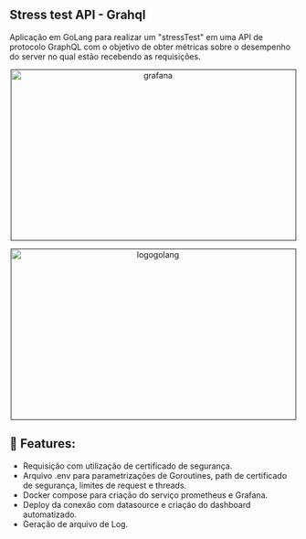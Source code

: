 ## Stress test API - Grahql 

Aplicação em GoLang para realizar um "stressTest" em uma API de protocolo GraphQL
com o objetivo de obter métricas sobre o desempenho do server no qual estão recebendo as requisições.

<p align="center">
  <a href="" rel="noopener">
 <img width=500px height=300px src="https://ibb.co/B6cNPQD" alt="grafana"></a>
</p>

<p align="center">
  <a href="" rel="noopener">
 <img width=500px height=300px src="https://www.seekpng.com/png/detail/399-3990193_building-a-go-web-app-from-scratch-to.png" alt="logogolang"></a>
</p>

## 📜 Features:
- Requisição com utilização de certificado de segurança.
- Arquivo .env para parametrizações de Goroutines, path de certificado de segurança, limites de request e threads. 
- Docker compose para criação do serviço prometheus e Grafana.
- Deploy da conexão com datasource e criação do dashboard automatizado. 
- Geração de arquivo de Log.


